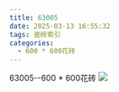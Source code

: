 ```yaml
---
title: 63005
date: 2025-03-13 16:55:32
tags: 瓷砖索引
categories:
  - 600 * 600花砖
---
```


63005--600 * 600花砖
![](/img/ceramic/600_600huazhuan/63005.jpg)